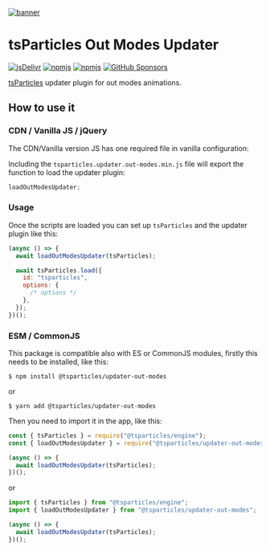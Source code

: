 [![banner](https://particles.js.org/images/banner2.png)](https://particles.js.org)

# tsParticles Out Modes Updater

[![jsDelivr](https://data.jsdelivr.com/v1/package/npm/@tsparticles/updater-out-modes/badge)](https://www.jsdelivr.com/package/npm/@tsparticles/updater-out-modes)
[![npmjs](https://badge.fury.io/js/@tsparticles/updater-out-modes.svg)](https://www.npmjs.com/package/@tsparticles/updater-out-modes)
[![npmjs](https://img.shields.io/npm/dt/@tsparticles/updater-out-modes)](https://www.npmjs.com/package/@tsparticles/updater-out-modes) [![GitHub Sponsors](https://img.shields.io/github/sponsors/matteobruni)](https://github.com/sponsors/matteobruni)

[tsParticles](https://github.com/matteobruni/tsparticles) updater plugin for out modes animations.

## How to use it

### CDN / Vanilla JS / jQuery

The CDN/Vanilla version JS has one required file in vanilla configuration:

Including the `tsparticles.updater.out-modes.min.js` file will export the function to load the updater plugin:

```javascript
loadOutModesUpdater;
```

### Usage

Once the scripts are loaded you can set up `tsParticles` and the updater plugin like this:

```javascript
(async () => {
  await loadOutModesUpdater(tsParticles);

  await tsParticles.load({
    id: "tsparticles",
    options: {
      /* options */
    },
  });
})();
```

### ESM / CommonJS

This package is compatible also with ES or CommonJS modules, firstly this needs to be installed, like this:

```shell
$ npm install @tsparticles/updater-out-modes
```

or

```shell
$ yarn add @tsparticles/updater-out-modes
```

Then you need to import it in the app, like this:

```javascript
const { tsParticles } = require("@tsparticles/engine");
const { loadOutModesUpdater } = require("@tsparticles/updater-out-modes");

(async () => {
  await loadOutModesUpdater(tsParticles);
})();
```

or

```javascript
import { tsParticles } from "@tsparticles/engine";
import { loadOutModesUpdater } from "@tsparticles/updater-out-modes";

(async () => {
  await loadOutModesUpdater(tsParticles);
})();
```
